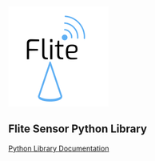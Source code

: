 ![Flite](https://github.com/DJMarlow/Flite/blob/master/logo_raw.png)


**Flite Sensor Python Library**
----
[Python Library Documentation](https://gist.github.com/DJMarlow/3b5beb512ad97154f8eaf5b2f415bb3e)
